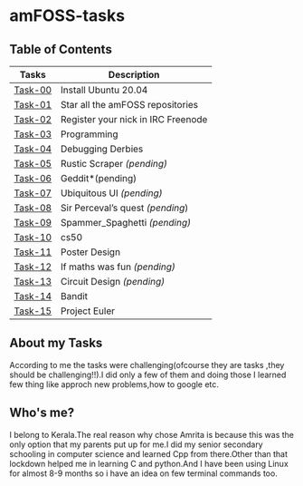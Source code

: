 # amFOSS-tasks
## Table of Contents
|Tasks|Description|
|------|------|
|<a href="https://github.com/krishkavya/amfoss-tasks/tree/main/Task-00">Task-00</a> |Install Ubuntu 20.04|
|<a href="https://github.com/krishkavya/amfoss-tasks/tree/main/Task-01">Task-01</a> |Star all the amFOSS repositories|
|<a href="https://github.com/krishkavya/amfoss-tasks/tree/main/Task-02">Task-02</a> |Register your nick in IRC Freenode|
|<a href="https://github.com/krishkavya/amfoss-tasks/tree/main/Task-03">Task-03</a> |Programming|
|<a href="https://github.com/krishkavya/amfoss-tasks/tree/main/Task-04">Task-04</a> |Debugging Derbies|
|<a href="https://github.com/krishkavya/amfoss-tasks/tree/main/Task-05">Task-05</a> |Rustic Scraper *(pending)*|
|<a href="https://github.com/krishkavya/amfoss-tasks/tree/main/Task-06">Task-06</a> |Geddit*(pending)|
|<a href="https://github.com/krishkavya/amfoss-tasks/tree/main/Task-07">Task-07</a> |Ubiquitous UI *(pending)*|
|<a href="https://github.com/krishkavya/amfoss-tasks/tree/main/Task-08">Task-08</a> |Sir Perceval’s quest *(pending*)|
|<a href="https://github.com/krishkavya/amfoss-tasks/tree/main/Task-09">Task-09</a> |Spammer_Spaghetti *(pending)*|
|<a href="https://github.com/krishkavya/amfoss-tasks/tree/main/Task-10">Task-10</a> |cs50|
|<a href="https://github.com/krishkavya/amfoss-tasks/tree/main/Task-11">Task-11</a> | Poster Design|
|<a href="https://github.com/krishkavya/amfoss-tasks/tree/main/Task-12">Task-12</a> | If maths was fun *(pending)* |
|<a href="https://github.com/krishkavya/amfoss-tasks/tree/main/Task-13">Task-13</a> |Circuit Design *(pending)*|
|<a href="https://github.com/krishkavya/amfoss-tasks/tree/main/Task-14">Task-14</a> | Bandit|
|<a href="https://github.com/krishkavya/amfoss-tasks/tree/main/Task-15">Task-15</a> |Project Euler|

## About my Tasks
According to me the tasks were challenging(ofcourse they are tasks ,they should be challenging!!).I did only a few of them and doing those I learned few thing like approch new problems,how to google etc. 

## Who's me?
I belong to Kerala.The real reason why chose Amrita is because this was the only option that my parents put up for me.I did my senior secondary schooling in computer science and learned Cpp from there.Other than that lockdown helped me in learning C and python.And I have been using Linux for almost 8-9 months so i have an idea on few terminal commands too.
